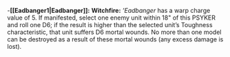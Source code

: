-**[[Eadbanger1\|Eadbanger]]:** **Witchfire:** _’Eadbanger_ has a warp charge value of 5. If manifested, select one enemy unit within 18" of this PSYKER and roll one D6; if the result is higher than the selected unit’s Toughness characteristic, that unit suffers D6 mortal wounds. No more than one model can be destroyed as a result of these mortal wounds (any excess damage is lost).
